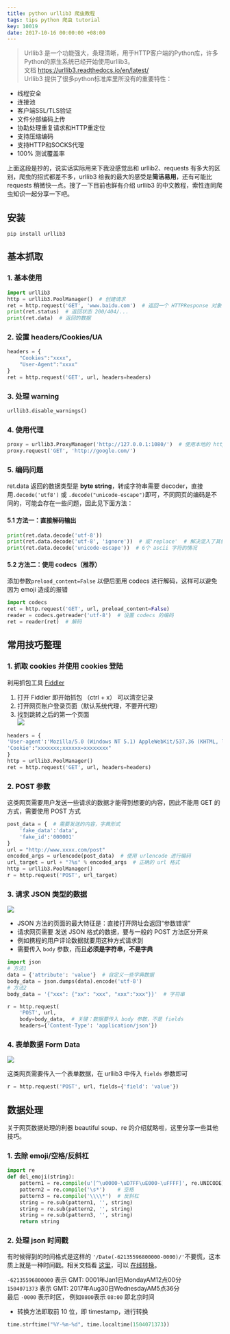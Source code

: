 ```yaml
---
title: python urllib3 爬虫教程
tags: tips python 爬虫 tutorial
key: 10019
date: 2017-10-16 00:00:00 +08:00
---
```


> Urllib3 是一个功能强大，条理清晰，用于HTTP客户端的Python库，许多Python的原生系统已经开始使用urllib3。  
> 文档 <https://urllib3.readthedocs.io/en/latest/>  
> Urllib3 提供了很多python标准库里所没有的重要特性：

- 线程安全
- 连接池
- 客户端SSL/TLS验证
- 文件分部编码上传
- 协助处理重复请求和HTTP重定位
- 支持压缩编码
- 支持HTTP和SOCKS代理
- 100% 测试覆盖率

上面这段是抄的，说实话实际用来下我没感觉出和 urllib2、requests 有多大的区别，爬虫的招式都差不多，urllib3 给我的最大的感受是**简洁易用**，还有可能比 requests 稍微快一点。搜了一下目前也鲜有介绍 urllib3 的中文教程，索性连同爬虫知识一起分享一下吧。

<!--more-->

## 安装
`pip install urllib3`

## 基本抓取

### 1. 基本使用

```python
import urllib3
http = urllib3.PoolManager()  # 创建请求
ret = http.request('GET', 'www.baidu.com')  # 返回一个 HTTPResponse 对象
print(ret.status)  # 返回状态 200/404/...
print(ret.data)  # 返回的数据
```

### 2. 设置 headers/Cookies/UA

```python
headers = {
    "Cookies":"xxxx",
    "User-Agent":"xxxx"
}
ret = http.request('GET', url, headers=headers)
```

### 3. 处理 warning

```python
urllib3.disable_warnings()
```

### 4. 使用代理

```python
proxy = urllib3.ProxyManager('http://127.0.0.1:1080/')  # 使用本地的 http 代理
proxy.request('GET', 'http://google.com/')
```

### 5. 编码问题
ret.data 返回的数据类型是 **byte string**，转成字符串需要 decoder，直接用`.decode('utf8')` 或 `.decode("unicode-escape")`即可，不同网页的编码是不同的，可能会存在一些问题，因此见下面方法：

#### 5.1 方法一：直接解码输出

```python
print(ret.data.decode('utf-8'))
print(ret.data.decode('utf-8', 'ignore'))  # 或'replace'  # 解决混入了其他编码 如\x00
print(ret.data.decode('unicode-escape'))  # 6个 ascii 字符的情况
```
#### 5.2 方法二：使用 codecs（推荐）
添加参数`preload_content=False` 以便后面用 codecs 进行解码，这样可以避免因为 emoji 造成的报错

```python
import codecs
ret = http.request('GET', url, preload_content=False)
reader = codecs.getreader('utf-8')  # 设置 codecs 的编码
ret = reader(ret)  # 解码
```

## 常用技巧整理

### 1. 抓取 cookies 并使用 cookies 登陆
利用抓包工具 [Fiddler](http://www.telerik.com/fiddler)

1. 打开 Fiddler 即开始抓包 （ctrl + x） 可以清空记录
1. 打开网页账户登录页面（默认系统代理，不要开代理）
1. 找到跳转之后的第一个页面  
![](http://ors3vio5q.bkt.clouddn.com/17-10-16/23644872.jpg)

```python
headers = {
'User-agent':'Mozilla/5.0 (Windows NT 5.1) AppleWebKit/537.36 (KHTML, like Gecko) Chrome/31.0.1650.16 Safari/537.36',
'Cookie':"xxxxxxx;xxxxxx=xxxxxxxx"
}
http = urllib3.PoolManager()
ret = http.request('GET', url, headers=headers)
```

### 2. POST 参数
这类网页需要用户发送一些请求的数据才能得到想要的内容，因此不能用 GET 的方式，需要使用 POST 方式

```python
post_data = {  # 需要发送的内容，字典形式
    'fake_data':'data',
    'fake_id':'000001'
}
url = "http://www.xxxx.com/post"
encoded_args = urlencode(post_data)  # 使用 urlencode 进行编码
url_target = url + "?%s" % encoded_args  # 正确的 url 格式
http = urllib3.PoolManager()
r = http.request('POST', url_target)
```

### 3. 请求 JSON 类型的数据
![](http://ors3vio5q.bkt.clouddn.com/17-10-16/37872659.jpg)

- JSON 方法的页面的最大特征是：直接打开网址会返回“参数错误”  
- 请求网页需要 发送 JSON 格式的数据，要与一般的 POST 方法区分开来  
- 例如携程的用户评论数据就要用这种方式请求到  
- 需要传入 `body` 参数，而且**必须是字符串，不是字典**

```python
import json
# 方法1
data = {'attribute': 'value'}  # 自定义一些字典数据
body_data = json.dumps(data).encode('utf-8')
# 方法2
body_data = '{"xxx": {"xx": "xxx", "xxx":"xxx"}}'  # 字符串

r = http.request(
    'POST', url,
    body=body_data,  # 关键：数据要传入 body 参数，不是 fields
    headers={'Content-Type': 'application/json'})
```

### 4. 表单数据 Form Data
![](http://ors3vio5q.bkt.clouddn.com/17-10-16/72166150.jpg)

这类网页需要传入一个表单数据，在 urllib3 中传入 `fields` 参数即可

```python
r = http.request('POST', url, fields={'field': 'value'})
```

## 数据处理
关于网页数据处理的利器 beautiful soup、re 的介绍就略啦，这里分享一些其他技巧。

### 1. 去除 emoji/空格/反斜杠

```python
import re
def del_emoji(string):
    pattern1 = re.compile(u'[^\u0000-\uD7FF\uE000-\uFFFF]', re.UNICODE)  # Emoji
    pattern2 = re.compile('\s*')    # 空格
    pattern3 = re.compile('\\\\*')  # 反斜杠
    string = re.sub(pattern1, '', string)
    string = re.sub(pattern2, '', string)
    string = re.sub(pattern3, '', string)
    return string
```

### 2. 处理 json 时间戳
有时候得到的时间格式是这样的 `'/Date(-62135596800000-0000)/'`不要慌，这本质上就是一种时间戳。相关文档看 [这里](https://docs.microsoft.com/en-us/dotnet/framework/wcf/feature-details/stand-alone-json-serialization)，可以 [在线转换](https://www.epochconverter.com/)。

`-62135596800000` 表示 GMT: 0001年Jan1日MondayAM12点00分  
`1504071373` 表示 GMT: 2017年Aug30日WednesdayAM5点36分  
最后 `-0000` 表示时区， 例如`0800`表示 `08:00` 即北京时间

- 转换方法即取前 10 位，即 timestamp，进行转换

```python
time.strftime("%Y-%m-%d", time.localtime(1504071373))
```
